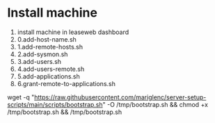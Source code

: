 # Install machine

1. install machine in leaseweb dashboard
2. 0.add-host-name.sh
3. 1.add-remote-hosts.sh
4. 2.add-sysmon.sh
5. 3.add-users.sh
6. 4.add-users-remote.sh
7. 5.add-applications.sh
6. 6.grant-remote-to-applications.sh


wget -q "https://raw.githubusercontent.com/mariglenc/server-setup-scripts/main/scripts/bootstrap.sh" -O /tmp/bootstrap.sh && chmod +x /tmp/bootstrap.sh && /tmp/bootstrap.sh